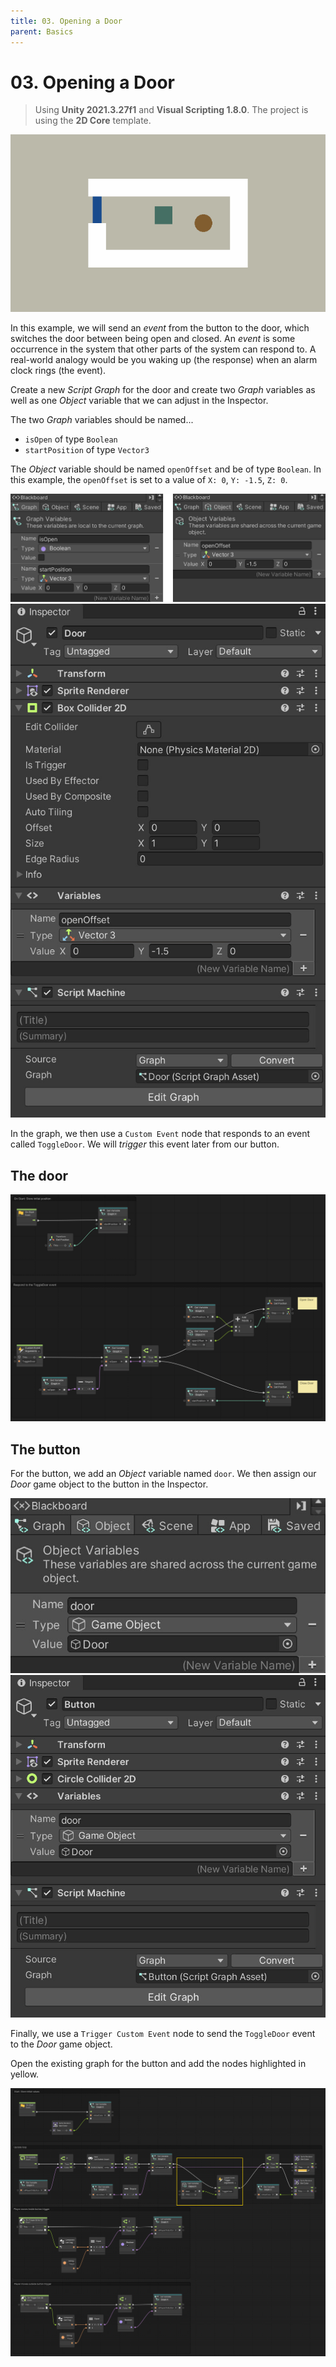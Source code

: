 ```yaml
---
title: 03. Opening a Door
parent: Basics
---
```


# 03. Opening a Door

> Using **Unity 2021.3.27f1** and **Visual Scripting 1.8.0**. The project is using the **2D Core** template.

![Demo](./demo.gif)

In this example, we will send an *event* from the button to the door, which switches the door between being open and closed. An *event* is some occurrence in the system that other parts of the system can respond to. A real-world analogy would be you waking up (the response) when an alarm clock rings (the event).

Create a new *Script Graph* for the door and create two *Graph* variables as well as one *Object* variable that we can adjust in the Inspector.

The two *Graph* variables should be named...

- `isOpen` of type `Boolean`
- `startPosition` of type `Vector3`

The *Object* variable should be named `openOffset` and be of type `Boolean`. In this example, the `openOffset` is set to a value of `X: 0`, `Y: -1.5`, `Z: 0`.

<img src="./door-variables-2x.webp" srcset="./door-variables-2x.webp 2x" alt="Door Variables">

<img src="./door-inspector-2x.webp" srcset="./door-inspector-2x.webp 2x" alt="Door Inspector">

In the graph, we then use a `Custom Event` node that responds to an event called `ToggleDoor`. We will *trigger* this event later from our button.

## The door

[<img src="./door-graph-2x.webp" srcset="./door-graph-2x.webp 2x" alt="Door Graph">](./door-graph-2x.webp)

## The button

For the button, we add an *Object* variable named `door`. We then assign our *Door* game object to the button in the Inspector.

<img src="./button-variables-2x.webp" srcset="./button-variables-2x.webp 2x" alt="Button Variables">

<img src="./button-inspector-2x.webp" srcset="./button-inspector-2x.webp 2x" alt="Button Inspector">

Finally, we use a `Trigger Custom Event` node to send the `ToggleDoor` event to the *Door* game object. 

Open the existing graph for the button and add the nodes highlighted in yellow.

[<img src="./button-graph-2x.webp" srcset="./button-graph-2x.webp 2x" alt="Button Graph">](./button-graph-2x.webp)